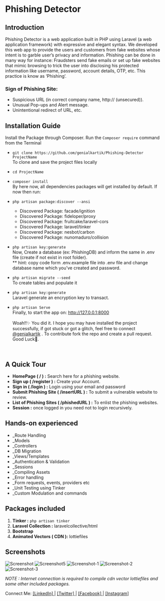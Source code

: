 # Phishing Detector

## Introduction
Phishing Detector is a web application built in PHP using Laravel (a web application framework) with expressive and elegant syntax. We developed this web app to provide the users and customers from fake websites whose intent is to garble user’s privacy and information. Phishing can be done in many way for instance: Fraudsters send fake emails or set up fake websites that mimic browsing to trick the user into disclosing his protected information like username, password, account details, OTP, etc. This practice is know as ‘Phishing’.

### Sign of Phishing Site:
* Suspicious URL (in correct company name, http:// (unsecured)).
* Unusual Pop-ups and Alert message.
* Unintentional redirect of URL, etc.

## Installation Guide
Install the Package through Composer.
Run the `Composer require` command from the Terminal

* `git clone https://github.com/genialkartik/Phishing-Detector ProjectName` <br>
    To clone and save the project files locally
* `cd ProjectName`
* `composer install` <br>
    By here now, all dependencies packages will get installed by default. If now then run:
* `php artisan package:discover --ansi`
    * Discovered Package: facade/ignition
    * Discovered Package: fideloper/proxy
    * Discovered Package: fruitcake/laravel-cors
    * Discovered Package: laravel/tinker
    * Discovered Package: nesbot/carbon
    * Discovered Package: nunomaduro/collision

* `php artisan key:generate`<br>
    Now, Create a database (ex: PhishingDB) and inform the same in .env file (create if not exist in root folder). <br>
    ** hint: copy code form .env.example file into .env file and change database name which you’ve created and password.<br>
* `php artisan migrate --seed` <br>
To create tables and populate it
* `php artisan key:generate`<br>
Laravel generate an encryption key to transact.
* `php artisan Serve`<br>
Finally, to start the app on: http://127.0.0.1:8000
<br><br>
Woah!!✨ You did it. I hope you may have installed the project successfully, if got stuck or got a glitch, feel free to connect [@genialkartik](https://kartiktyagi.me) . To contribute fork the repo and create a pull request. Good Luck🤟.
<br>

## A Quick Tour
* **HomePage ( / ) :** Search here for a phishing website.
* **Sign up ( /register ) :** Create your Account.
* **Sign in ( /login ) :** Login using your email and password
* **Submit Phishing Site ( /insertURL ) :** To submit a vulnerable website to review.
* **List of Phishing Sites ( /phishedURL ) :** To enlist the phishing websites.
* **Session :** once logged in you need not to login recursively.
 
## Hands-on experienced

* _Route Handling
* _Models
* _Controllers
* _DB Migration
* _Views/Templates
* _Authentication & Validation
* _Sessions
* _Compiling Assets
* _Error handling
* _Form requests, events, providers etc
* _Unit Testing using Tinker
* _Custom Modulation and commands


## Packages included
1. **Tinker :** `php artisan tinker`
1. **Laravel Collection :** laravelcollective/html
1. **Bootstrap**
1. **Animated Vectors ( CDN ):** lottiefiles

## Screenshots

![Screenshot](https://user-images.githubusercontent.com/32240906/78732003-03279080-795f-11ea-9205-914e339b7b31.png)
![Screenshot5](https://user-images.githubusercontent.com/32240906/78732010-07ec4480-795f-11ea-9112-8706b34e1aaa.png)
![Screenshot-1](https://user-images.githubusercontent.com/32240906/78732012-091d7180-795f-11ea-8ba5-c28323cb9e70.png)
![Screenshot-2](https://user-images.githubusercontent.com/32240906/78732015-0a4e9e80-795f-11ea-9dbf-3158b82926c7.png)
![Screenshot-3](https://user-images.githubusercontent.com/32240906/78732021-0b7fcb80-795f-11ea-96dd-7c501b6d6cf4.png)


_NOTE : Internet connection is required to compile cdn vector lottiefiles and some other included packages._

Connect Me: [ [LinkedIn] ](https://linkedin.com/in/genial-kartik) | [ [Twitter] ](https://twitter.com/genialkartik) | [ [Facebook] ](https://facebook.com/genialkartik) | [ [Instagram] ](https://instagram.com/genialkartik)
